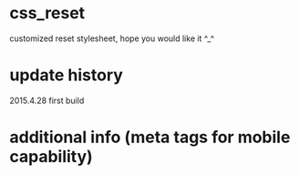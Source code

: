 # css_reset
customized reset stylesheet, hope you would like it ^_^

# update history

2015.4.28 first build

# additional info (meta tags for mobile capability)

<meta name="apple-touch-fullscreen" content="YES">
<meta name="format-detection" content="telephone=no">
<meta name="apple-mobile-web-app-capable" content="yes">
<meta name="apple-mobile-web-app-status-bar-style" content="black">
<meta name="viewport" content="width=device-width,initial-scale=1,minimum-scale=1,maximum-scale=1,user-scalable=no" />
